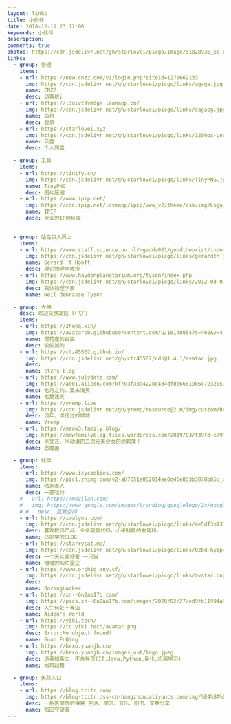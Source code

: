 ```yaml
---
layout: links
title: 小伙伴
date: 2018-12-19 23:11:06
keywords: 小伙伴
description: 
comments: true
photos: https://cdn.jsdelivr.net/gh/starlovei/picgo/Image/51828936_p0.png
links:
  - group: 管理
    items:
    - url: https://new.cnzz.com/v1/login.php?siteid=1278662133
      img: https://cdn.jsdelivr.net/gh/starlovei/picgo/links/agaga.jpg
      name: CNZZ
      desc: 访客统计
    - url: https://l3oivt9vmdgk.leanapp.cn/
      img: https://cdn.jsdelivr.net/gh/starlovei/picgo/links/sagasg.jpg
      name: 后台
      desc: 登录
    - url: https://starlovei.xyz
      img: https://cdn.jsdelivr.net/gh/starlovei/picgo/links/1200px-Logo_of_Google_Drive.svg.png
      name: 云盘
      desc: 个人网盘

  - group: 工具
    items:
    - url: https://tinify.cn/
      img: https://cdn.jsdelivr.net/gh/starlovei/picgo/links/TinyPNG.jpg
      name: TinyPNG
      desc: 图片压缩
    - url: https://www.ipip.net/
      img: https://cdn.ipip.net/loveapp/ipip/www_v2/theme/css/img/Logo_IPIP.png
      name: IPIP
      desc: 专业的IP地址库
    

  - group: 站在巨人肩上
    items:
    - url: https://www.staff.science.uu.nl/~gadda001/goodtheorist/index.html
      img: https://cdn.jsdelivr.net/gh/starlovei/picgo/links/gerardth.jfif
      name: Gerard 't Hooft
      desc: 理论物理学教授
    - url: https://www.haydenplanetarium.org/tyson/index.php
      img: https://cdn.jsdelivr.net/gh/starlovei/picgo/links/2012-03-07-us-house.png
      desc: 天体物理学家
      name: Neil deGrasse Tyson

  - group: 大神
    desc: 欢迎交换友链 ꉂ(ˊᗜˋ)
    items:
    - url: https://2heng.xin/
      img: https://avatars0.githubusercontent.com/u/16148054?s=460&v=4
      name: 樱花庄的白猫
      desc: 偷偷加的
    - url: https://ctz45562.github.io/
      img: https://cdn.jsdelivr.net/gh/ctz45562/cdn@1.4.1/avatar.jpg
      desc:
      name: ctz's blog
    - url: https://www.julydate.com/
      img: https://ae01.alicdn.com/kf/U3f38a4228e434dfdb6681986c7232051a.jpg
      desc: 七月之约，夏末浅笑
      name: 七夏浅笑
    - url: https://yremp.live
      img: https://cdn.jsdelivr.net/gh/yremp/resource@2.0/img/custom/head.jpg
      desc: 流年，谁给过的倾城
      name: Yremp
    - url: https://meow3.family.blog/
      img: https://mewfamilyblog.files.wordpress.com/2019/03/f39fd-e79fade58f91e7b4abe889b2e7b3bbe5a4b4e5838f.jpeg
      desc: 半文艺、半动漫的二次元美少女的涂鸦簿！
      name: 恶魔菌

  - group: 伙伴
    items:
    - url: https://www.icycookies.com/
      img: https://pic1.zhimg.com/v2-a87651a052014ae0d46e833b3878b85c_xl.jpg
      name: 咕家寡人
      desc: 一意咕行
    # - url: https://mozilan.com/
    #   img: https://www.google.com/images/branding/googlelogo/2x/googlelogo_color_272x92dp.png
    # #   desc: 蓝默空间
    - url: https://iwalyou.com/
      img: https://cdn.jsdelivr.net/gh/starlovei/picgo/links/4e5df3b131c1319aaf3e082e7bc6d639.png
      desc: 喜欢数码产品，业余敲敲代码，小米科技的发烧粉。
      name: 马同学的BLOG
    - url: https://starrycat.me/
      img: https://cdn.jsdelivr.net/gh/starlovei/picgo/links/02bd-hyzpvis3933101.jpg
      desc: 一个天文爱好者 一只猫
      name: 喵喵的灿烂星空
    - url: https://www.orchid-any.cf/
      img: https://cdn.jsdelivr.net/gh/starlovei/picgo/links/avatar.png
      desc: 
      name: BoringHacker
    - url: https://xn--6n2ao17b.com/
      img: https://pics.xn--6n2ao17b.com/images/2020/02/27/ed9fb11994a5937a3c24e1d7584f68e9.png
      desc: 人生何处不青山
      name: Aiden's World
    - url: https://yiki.tech/
      img: https://tc.yiki.tech/avatar.png
      desc: Error:No object found!
      name: Guan FuQing
    - url: https://hexo.yuanjh.cn/
      img: https://hexo.yuanjh.cn/images_out/logo.jpeg
      desc: 逝者如斯夫，不舍昼夜(IT,Java,Python,量化,机器学习)
      name: 闻鸡起舞

  - group: 失踪人口
    items:
    - url: https://blog.tcitr.com/
      img: https://blog-tcitr.oss-cn-hangzhou.aliyuncs.com/img/%E4%BA%BA%E5%83%8F.png
      desc: 一名医学僧的博客 生活、学习、音乐、图书、文章分享
      name: 稻田守望者
---
```

